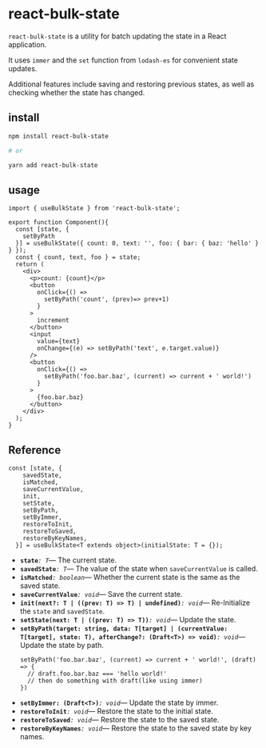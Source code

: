# react-bulk-state

`react-bulk-state` is a utility for batch updating the state in a React application.

It uses `immer` and the `set` function from `lodash-es` for convenient state updates.

Additional features include saving and restoring previous states, as well as checking whether the state has changed.

## install

```bash
npm install react-bulk-state

# or

yarn add react-bulk-state
```

## usage

```tsx
import { useBulkState } from 'react-bulk-state';

export function Component(){
  const [state, {
    setByPath
  }] = useBulkState({ count: 0, text: '', foo: { bar: { baz: 'hello' } } });
  const { count, text, foo } = state;
  return (
    <div>
      <p>count: {count}</p>
      <button
        onClick={() =>
          setByPath('count', (prev)=> prev+1)
        }
      >
        increment
      </button>
      <input
        value={text}
        onChange={(e) => setByPath('text', e.target.value)}
      />
      <button
        onClick={() =>
          setByPath('foo.bar.baz', (current) => current + ' world!')
        }
      >
        {foo.bar.baz}
      </button>
    </div>
  );
}
```

## Reference
```tsx
const [state, {
    savedState,
    isMatched,
    saveCurrentValue,
    init,
    setState,
    setByPath,
    setByImmer,
    restoreToInit,
    restoreToSaved,
    restoreByKeyNames,
  }] = useBulkState<T extends object>(initialState: T = {});
  ```

  - **`state`**_`: T`_&mdash; The current state.
  - **`savedState`**_`: T`_&mdash; The value of the state when `saveCurrentValue` is called.
  - **`isMatched`**_`: boolean`_&mdash; Whether the current state is the same as the saved state.
  - **`saveCurrentValue`**_`: void`_&mdash; Save the current state.
  - **`init(next?: T | ((prev: T) => T) | undefined)`**_`: void`_&mdash; Re-Initialize the `state` and `savedState`.
  - **`setState(next: T | ((prev: T) => T))`**_`: void`_&mdash; Update the state.
  - **`setByPath(target: string, data: T[target] | (currentValue: T[target], state: T), afterChange?: (Draft<T>) => void)`**_`: void`_&mdash; 
    Update the state by path.
    ```tsx
    setByPath('foo.bar.baz', (current) => current + ' world!', (draft) => {
      // draft.foo.bar.baz === 'hello world!'
      // then do something with draft(like using immer)
    })
    ```
  - **`setByImmer: (Draft<T>)`**_`: void`_&mdash; Update the state by immer.
  - **`restoreToInit`**_`: void`_&mdash; Restore the state to the initial state.
  - **`restoreToSaved`**_`: void`_&mdash; Restore the state to the saved state.
  - **`restoreByKeyNames`**_`: void`_&mdash; Restore the state to the saved state by key names.
